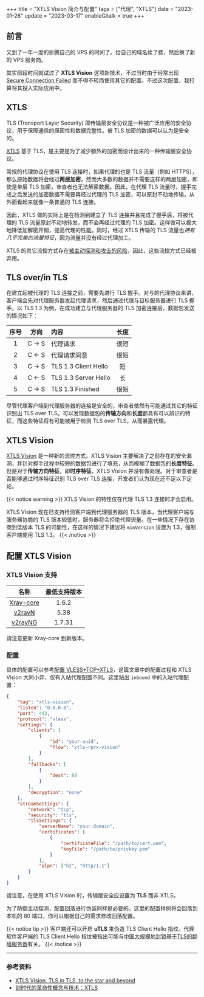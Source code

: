 +++
title = "XTLS Vision 简介与配置"
tags = ["代理", "XTLS"]
date = "2023-01-26"
update = "2023-03-17"
enableGitalk = true
+++

## 前言
又到了一年一度的折腾自己的 VPS 的时间了。给自己的域名续了费，然后换了新的 VPS 服务商。

其实前段时间就试过了 **XTLS Vision** 这项新技术，不过当时由于经常出现 [Secure Connection Failed](https://support.mozilla.org/en-US/kb/secure-connection-failed-firefox-did-not-connect) 而不得不转而使用其它的配置。不过这次配置，我打算将其投入实际应用中。

## XTLS
TLS (Transport Layer Security) 即传输层安全协议是一种被广泛应用的安全协议，用于保障通信的保密性和数据完整性。被 TLS 加密的数据可以认为是安全的。

[XTLS](https://github.com/RPRX/v2ray-vless/releases/tag/xtls) 基于 TLS，是主要是为了减少额外的加密而设计出来的一种传输层安全协议。

常规的代理协议在使用 TLS 连接时，如果代理的也是 TLS 流量（例如 HTTPS），那么原始数据将会经过**两层加密**。然而大多数的数据并不需要这样的两层加密，即使是单层 TLS 加密，审查者也无法解密数据。因此，在代理 TLS 流量时，握手完成之后发送的加密数据不需要再经过代理的 TLS 加密，可以原封不动地传输，从外面看起来就像一条普通的 TLS 连接。

因此，XTLS 做的实际上是在检测到建立了 TLS 连接并且完成了握手后，将被代理的 TLS 流量原封不动地转发，而不会再经过代理的 TLS 加密。这样做可以极大地降低加解密开销，提高代理的性能。同时，经过 XTLS 传输的 TLS 流量也*拥有几乎完美的流量特征*，因为流量并没有经过代理加工。

 XTLS 的其它流控方式存在[被主动探测和攻击的风险](https://github.com/e1732a364fed/xtls-/blob/main/README.md#%E5%85%B3%E4%BA%8Exray%E7%9A%84%E5%AE%89%E5%85%A8%E9%97%AE%E9%A2%98)，因此，这些流控方式已经被弃用。

## TLS over/in TLS
在建立起被代理的 TLS 连接之前，需要先进行 TLS 握手。对与的代理协议来讲，客户端会先对代理服务器发起代理请求，然后通过代理与目标服务器进行 TLS 握手。以 TLS 1.3 为例，在成功建立与代理服务器的 TLS 加密连接后，数据包发送的情况如下：

| 序号 | 方向 | 内容 | 长度 |
| :-: | :-: | :- | :-: |
| 1 | C -> S | 代理请求 | 很短 |
| 2 | C <- S | 代理请求同意 | 很短 |
| 3 | C -> S | TLS 1.3 Client Hello | 短 |
| 4 | C <- S | TLS 1.3 Server Hello | 长 |
| 5 | C -> S | TLS 1.3 Finished | 很短 |

尽管代理客户端到代理服务器的连接是安全的，审查者依然有可能通过其它的特征识别出 TLS over TLS。可以发现数据包的**传输方向**和**长度**都具有可以辨识的特征，而这些特征将有可能被用于检测 TLS over TLS，从而暴露代理。

## XTLS Vision
[XTLS Vision](https://github.com/XTLS/Xray-core/pull/1235) 是一种新的流控方式。XTLS Vision 主要解决了之前存在的安全漏洞，并针对握手过程中较短的数据包进行了填充，从而模糊了数据包的**长度特征**。但是对于**传输方向特征**，即**时序特征**，XTLS Vision 并没有做处理。对于审查者是否能够通过时序特征识别 TLS over TLS 连接，开发者们认为现在还不足以下定论。

{{< notice warning >}}
XTLS Vision 的特性仅在代理 TLS 1.3 连接时才会启用。

XTLS Vision 现在已支持检测客户端到代理服务器的 TLS 版本，当代理客户端与服务器协商的 TLS 版本较低时，服务器将会拒绝代理流量。在一些情况下存在协商到低版本 TLS 的可能性，在这样的情况下建议将 ``minVersion`` 设置为 1.3，强制客户端使用 TLS 1.3。
{{< /notice >}}

## 配置 XTLS Vision
### XTLS Vision 支持
| 名称 | 最低支持版本 |
| :-: | :-: |
| [Xray-core](https://github.com/XTLS/Xray-core) | 1.6.2 |
| [v2rayN](https://github.com/2dust/v2rayN) | 5.38 |
| [v2rayNG](https://github.com/2dust/v2rayNG) | 1.7.31 |

请注意更新 Xray-core 到新版本。

### 配置
具体的配置可以参考[配置 VLESS+TCP+XTLS](https://blog.cascade.moe/posts/vless-proxy-setup/#配置-nginx-流量伪装)，这篇文章中的配置过程和 XTLS Vision 大同小异，仅有入站代理配置不同。这里贴出 ``inbound`` 中的入站代理配置：
```json
{
    "tag": "xtls-vision",
    "listen": "0.0.0.0",
    "port": 443,
    "protocol": "vless",
    "settings": {
        "clients": [
            {
                "id": "your-uuid",
                "flow": "xtls-rprx-vision"
            }
        ],
        "fallbacks": [
            {
                "dest": 80
            }
        ],
        "decryption": "none"
    },
    "streamSettings": {
        "network": "tcp",
        "security": "tls",
        "tlsSettings": {
            "serverName": "your.domain",
            "certificates": [
                {
                    "certificateFile": "/path/to/cert.pem",
                    "keyFile": "/path/to/privkey.pem"
                }
            ],
            "alpn": ["h2", "http/1.1"]
        }
    }
}
```

请注意，在使用 XTLS Vision 时，传输层安全应设置为 **TLS** 而非 XTLS。

为了防御主动探测，配置回落进行伪装同样是必要的。这里的配置样例将会回落到本机的 80 端口，你可以根据自己的需求修改回落配置。

{{< notice tip >}}
客户端还可以开启 **uTLS** 来伪造 TLS Client Hello 指纹。代理软件客户端的 TLS Client Hello 指纹被指出可能与[中国大规模地封锁基于TLS的翻墙服务器](https://github.com/net4people/bbs/issues/129)有关。
{{< /notice >}}

- - -
### 参考资料
- [XTLS Vision, TLS in TLS, to the star and beyond](https://github.com/XTLS/Xray-core/discussions/1295)
- [划时代的革命性概念与技术：XTLS](https://github.com/RPRX/v2ray-vless/releases/tag/xtls)
